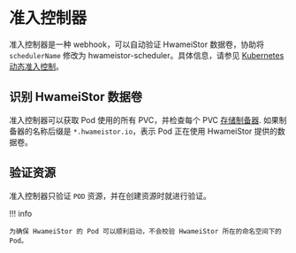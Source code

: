 # 准入控制器

准入控制器是一种 webhook，可以自动验证 HwameiStor 数据卷，协助将 `schedulerName` 修改为 hwameistor-scheduler。具体信息，请参见 [Kubernetes 动态准入控制](https://kubernetes.io/zh-cn/docs/reference/access-authn-authz/extensible-admission-controllers/)。

## 识别 HwameiStor 数据卷

准入控制器可以获取 Pod 使用的所有 PVC，并检查每个 PVC [存储制备器](https://kubernetes.io/zh-cn/docs/concepts/storage/storage-classes/#provisioner). 如果制备器的名称后缀是 `*.hwameistor.io`，表示 Pod 正在使用 HwameiStor 提供的数据卷。

## 验证资源

准入控制器只验证 `POD` 资源，并在创建资源时就进行验证。

!!! info

    为确保 HwameiStor 的 Pod 可以顺利启动，不会校验 HwameiStor 所在的命名空间下的 Pod。

